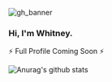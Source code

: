 ![gh_banner](https://user-images.githubusercontent.com/54954621/87253918-24a38700-c43c-11ea-8449-72f20feec967.jpg)

### Hi, I'm Whitney.

⚡ Full Profile Coming Soon ⚡ 

![Anurag's github stats](https://github-readme-stats.vercel.app/api?username=whitneykidd)

<!--
**whitneykidd/whitneykidd** is a ✨ _special_ ✨ repository because its `README.md` (this file) appears on your GitHub profile.

Here are some ideas to get you started:

- 🔭 I’m currently working on ...
- 🌱 I’m currently learning ...
- 👯 I’m looking to collaborate on ...
- 🤔 I’m looking for help with ...
- 💬 Ask me about ...
- 📫 How to reach me: ...
- 😄 Pronouns: ...
- ⚡ Fun fact: ...
-->

